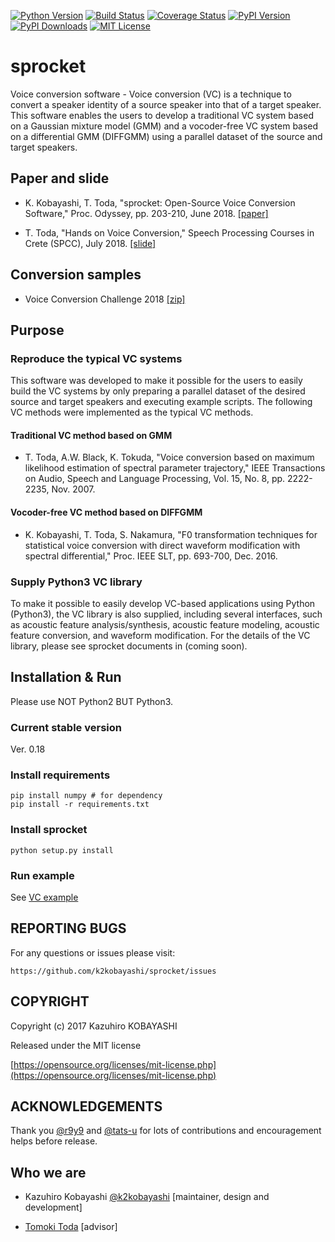 [![Python Version](https://img.shields.io/badge/Python-3.5%2C%203.6%2C%203.7-green.svg)](https://img.shields.io/badge/Python-3.5%2C%203.6%2C%203.7-green.svg)
[![Build Status](https://www.travis-ci.org/k2kobayashi/sprocket.svg?branch=travis)](https://www.travis-ci.org/k2kobayashi/sprocket)
[![Coverage Status](https://coveralls.io/repos/github/k2kobayashi/sprocket/badge.svg?branch=master)](https://coveralls.io/github/k2kobayashi/sprocket?branch=master)
[![PyPI Version](http://img.shields.io/pypi/v/{{sprocket}}.svg)](https://pypi.python.org/pypi/{{sprocket}})
[![PyPI Downloads](http://img.shields.io/pypi/dm/{{sproket}}.svg)](https://pypi.python.org/pypi/{{sprocket}})
[![MIT License](http://img.shields.io/badge/license-MIT-blue.svg?style=flat)](LICENSE)

sprocket
======


Voice conversion software - Voice conversion (VC) is a technique to convert a speaker identity of a source speaker into that of a target speaker. This software enables the users to develop a traditional VC system based on a Gaussian mixture model (GMM) and a vocoder-free VC system based on a differential GMM (DIFFGMM) using a parallel dataset of the source and target speakers.

## Paper and slide
- K. Kobayashi, T. Toda, "sprocket: Open-Source Voice Conversion Software," Proc. Odyssey, pp. 203-210, June 2018. 
[[paper]](https://nuss.nagoya-u.ac.jp/s/h8YKnq6qxjjxtU3)

- T. Toda, "Hands on Voice Conversion," Speech Processing Courses in Crete (SPCC), July 2018.
[[slide]](https://www.slideshare.net/NU_I_TODALAB/hands-on-voice-conversion)

## Conversion samples
- Voice Conversion Challenge 2018 [[zip]](https://nuss.nagoya-u.ac.jp/index.php/s/Cs0YbTCw85p3QDK)


## Purpose
### Reproduce the typical VC systems

This software was developed to make it possible for the users to easily build the VC systems by only preparing a parallel dataset of the desired source and target speakers and executing example scripts.
The following VC methods were implemented as the typical VC methods.

#### Traditional VC method based on GMM
- T. Toda, A.W. Black, K. Tokuda, "Voice conversion based on maximum likelihood estimation of spectral parameter trajectory," IEEE Transactions on Audio, Speech and Language Processing, Vol. 15, No. 8, pp. 2222-2235, Nov. 2007.

#### Vocoder-free VC method based on DIFFGMM
- K. Kobayashi, T. Toda, S. Nakamura, "F0 transformation techniques for statistical voice conversion with direct waveform modification with spectral differential," Proc. IEEE SLT, pp. 693-700, Dec. 2016.

### Supply Python3 VC library
To make it possible to easily develop VC-based applications using Python (Python3), the VC library is also supplied, including several interfaces, such as acoustic feature analysis/synthesis, acoustic feature modeling, acoustic feature conversion, and waveform modification.
For the details of the VC library, please see sprocket documents in (coming soon).

## Installation & Run

Please use NOT Python2 BUT Python3.

### Current stable version

Ver. 0.18

### Install requirements

```
pip install numpy # for dependency
pip install -r requirements.txt
```

### Install sprocket

```
python setup.py install
```

### Run example

See [VC example](docs/vc_example.md)

## REPORTING BUGS

For any questions or issues please visit:

```
https://github.com/k2kobayashi/sprocket/issues
```

## COPYRIGHT

Copyright (c) 2017 Kazuhiro KOBAYASHI

Released under the MIT license

[https://opensource.org/licenses/mit-license.php](https://opensource.org/licenses/mit-license.php)

## ACKNOWLEDGEMENTS
Thank you [@r9y9](https://github.com/r9y9) and [@tats-u](https://github.com/tats-u) for lots of contributions and encouragement helps before release.

## Who we are
- Kazuhiro Kobayashi [@k2kobayashi](https://github.com/k2kobayashi) [maintainer, design and development]

- [Tomoki Toda](https://sites.google.com/site/tomokitoda/) [advisor]
